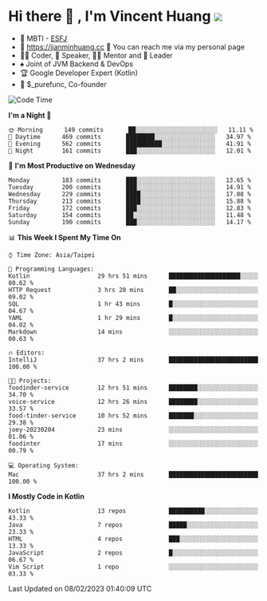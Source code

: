 # Hi there 👋 , I'm Vincent Huang ![](https://komarev.com/ghpvc/?username=Jian-Min-Huang)
- 👀 MBTI - [ESFJ](https://www.16personalities.com/esfj-personality)
- 💎 https://jianminhuang.cc 🙋 You can reach me via my personal page
- 👨‍💻 Coder, 🎤 Speaker, 👨‍🏫 Mentor and 🚀 Leader
- ♠️ Joint of JVM Backend & DevOps
- 🏆 Google Developer Expert (Kotlin)
- 💼 $_purefunc, Co-founder

<!--START_SECTION:waka-->
![Code Time](http://img.shields.io/badge/Code%20Time-1%2C542%20hrs%2054%20mins-blue)

**I'm a Night 🦉** 

```text
🌞 Morning      149 commits       ██░░░░░░░░░░░░░░░░░░░░░░░   11.11 % 
🌆 Daytime      469 commits       ████████░░░░░░░░░░░░░░░░░   34.97 % 
🌃 Evening      562 commits       ██████████░░░░░░░░░░░░░░░   41.91 % 
🌙 Night        161 commits       ███░░░░░░░░░░░░░░░░░░░░░░   12.01 % 

```
📅 **I'm Most Productive on Wednesday** 

```text
Monday         183 commits       ███░░░░░░░░░░░░░░░░░░░░░░   13.65 % 
Tuesday        200 commits       ███░░░░░░░░░░░░░░░░░░░░░░   14.91 % 
Wednesday      229 commits       ████░░░░░░░░░░░░░░░░░░░░░   17.08 % 
Thursday       213 commits       ████░░░░░░░░░░░░░░░░░░░░░   15.88 % 
Friday         172 commits       ███░░░░░░░░░░░░░░░░░░░░░░   12.83 % 
Saturday       154 commits       ██░░░░░░░░░░░░░░░░░░░░░░░   11.48 % 
Sunday         190 commits       ███░░░░░░░░░░░░░░░░░░░░░░   14.17 % 

```


📊 **This Week I Spent My Time On** 

```text
⌚︎ Time Zone: Asia/Taipei

💬 Programming Languages: 
Kotlin                   29 hrs 51 mins      ████████████████████░░░░░   80.62 % 
HTTP Request             3 hrs 20 mins       ██░░░░░░░░░░░░░░░░░░░░░░░   09.02 % 
SQL                      1 hr 43 mins        █░░░░░░░░░░░░░░░░░░░░░░░░   04.67 % 
YAML                     1 hr 29 mins        █░░░░░░░░░░░░░░░░░░░░░░░░   04.02 % 
Markdown                 14 mins             ░░░░░░░░░░░░░░░░░░░░░░░░░   00.63 % 

🔥 Editors: 
IntelliJ                 37 hrs 2 mins       █████████████████████████   100.00 % 

🐱‍💻 Projects: 
foodinder-service        12 hrs 51 mins      ████████░░░░░░░░░░░░░░░░░   34.70 % 
voice-service            12 hrs 26 mins      ████████░░░░░░░░░░░░░░░░░   33.57 % 
food-tinder-service      10 hrs 52 mins      ███████░░░░░░░░░░░░░░░░░░   29.38 % 
joey-20230204            23 mins             ░░░░░░░░░░░░░░░░░░░░░░░░░   01.06 % 
foodinter                17 mins             ░░░░░░░░░░░░░░░░░░░░░░░░░   00.79 % 

💻 Operating System: 
Mac                      37 hrs 2 mins       █████████████████████████   100.00 % 

```

**I Mostly Code in Kotlin** 

```text
Kotlin                   13 repos            ██████████░░░░░░░░░░░░░░░   43.33 % 
Java                     7 repos             █████░░░░░░░░░░░░░░░░░░░░   23.33 % 
HTML                     4 repos             ███░░░░░░░░░░░░░░░░░░░░░░   13.33 % 
JavaScript               2 repos             █░░░░░░░░░░░░░░░░░░░░░░░░   06.67 % 
Vim Script               1 repo              ░░░░░░░░░░░░░░░░░░░░░░░░░   03.33 % 

```



 Last Updated on 08/02/2023 01:40:09 UTC
<!--END_SECTION:waka-->

